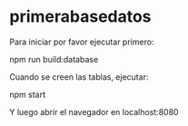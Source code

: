 # primerabasedatos

Para iniciar por favor ejecutar primero:

npm run build:database

Cuando se creen las tablas, ejecutar:

npm start

Y luego abrir el navegador en localhost:8080
